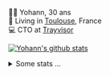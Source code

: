 <p>
  👨🏻 <bold>Yohann</bold>, 30 ans<br/>
  💼 Living in <a href="https://www.google.com/maps?q=toulouse">Toulouse</a>, France<br/>
  💻 CTO at <a href="https://trayvisor.com/">Trayvisor</a><br/>
</p>

<a href="https://github.com/anuraghazra/github-readme-stats"><img align="center" src="https://github-readme-stats-dviw-8taegaswk-yohann84ls-projects.vercel.app//api?username=yohann84L&show_icons=true&include_all_commits=true" alt="Yohann's github stats" /> </a>


<details>
  <summary>Some stats ...</summary><br/>
  

<!--START_SECTION:waka-->
![Code Time](http://img.shields.io/badge/Code%20Time-1%2C359%20hrs%2049%20mins-blue)

![Profile Views](http://img.shields.io/badge/Profile%20Views-0-blue)

**🐱 My GitHub Data** 

> 📦 441.0 kB Used in GitHub's Storage 
 > 
> 🏆 598 Contributions in the Year 2025
 > 
> 🚫 Not Opted to Hire
 > 
> 📜 26 Public Repositories 
 > 
> 🔑 21 Private Repositories 
 > 
**I'm an Early 🐤** 

```text
🌞 Morning                36673 commits       ███████░░░░░░░░░░░░░░░░░░   29.27 % 
🌆 Daytime                72890 commits       ███████████████░░░░░░░░░░   58.17 % 
🌃 Evening                15573 commits       ███░░░░░░░░░░░░░░░░░░░░░░   12.43 % 
🌙 Night                  172 commits         ░░░░░░░░░░░░░░░░░░░░░░░░░   00.14 % 
```
📅 **I'm Most Productive on Thursday** 

```text
Monday                   24306 commits       █████░░░░░░░░░░░░░░░░░░░░   19.40 % 
Tuesday                  23551 commits       █████░░░░░░░░░░░░░░░░░░░░   18.79 % 
Wednesday                25167 commits       █████░░░░░░░░░░░░░░░░░░░░   20.08 % 
Thursday                 25203 commits       █████░░░░░░░░░░░░░░░░░░░░   20.11 % 
Friday                   24796 commits       █████░░░░░░░░░░░░░░░░░░░░   19.79 % 
Saturday                 928 commits         ░░░░░░░░░░░░░░░░░░░░░░░░░   00.74 % 
Sunday                   1357 commits        ░░░░░░░░░░░░░░░░░░░░░░░░░   01.08 % 
```


📊 **This Week I Spent My Time On** 

```text
🕑︎ Time Zone: Europe/Paris

💬 Programming Languages: 
Image (svg)              10 hrs 15 mins      ████████████████████░░░░░   79.52 % 
Other                    2 hrs 38 mins       █████░░░░░░░░░░░░░░░░░░░░   20.48 % 

🔥 Editors: 
Zed                      12 hrs 36 mins      ████████████████████████░   97.63 % 
Zoom                     18 mins             █░░░░░░░░░░░░░░░░░░░░░░░░   02.37 % 

💻 Operating System: 
Mac                      12 hrs 54 mins      █████████████████████████   100.00 % 
```

**I Mostly Code in Python** 

```text
Python                   27 repos            ██████████████░░░░░░░░░░░   55.10 % 
Jupyter Notebook         4 repos             ██░░░░░░░░░░░░░░░░░░░░░░░   08.16 % 
JavaScript               3 repos             ██░░░░░░░░░░░░░░░░░░░░░░░   06.12 % 
HTML                     2 repos             █░░░░░░░░░░░░░░░░░░░░░░░░   04.08 % 
Shell                    1 repo              █░░░░░░░░░░░░░░░░░░░░░░░░   02.04 % 
```




 Last Updated on 15/09/2025 00:46:08 UTC
<!--END_SECTION:waka-->
